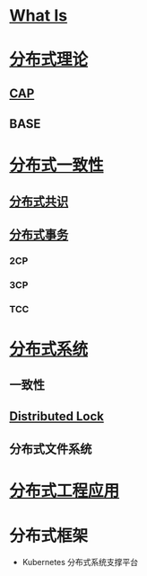 
# [What Is](WhatIs.md)

# [分布式理论](DS-Theory/README.md)
## [CAP](DS-Theory/CAP/README.md)
## BASE

# [分布式一致性](DS-Consistency/README.md)
## [分布式共识]((DS-Consistency/DS-Consensus/README.md))
## [分布式事务](DS-Consistency/DS-Transaction/README.md)
### 2CP
### 3CP
### TCC

# [分布式系统](DS-design/README.md)
## 一致性
## [Distributed Lock](DS-utils/distributed-lock/README.md)
## 分布式文件系统

# [分布式工程应用](DS-Engineering/README.md)

# 分布式框架
* Kubernetes 分布式系统支撑平台
